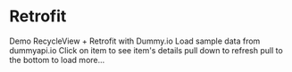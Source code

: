 # Retrofit
Demo RecycleView + Retrofit with Dummy.io
Load sample data from dummyapi.io
Click on item to see item's details
pull down to refresh
pull to the bottom to load more...
